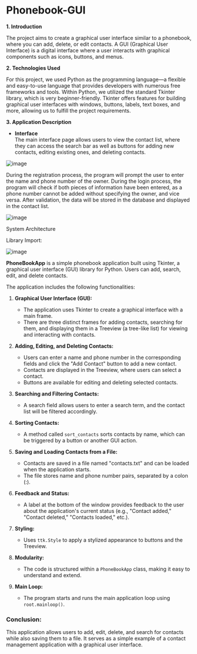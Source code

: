 # Phonebook-GUI
**1. Introduction**

The project aims to create a graphical user interface similar to a phonebook, where you can add, delete, or edit contacts. A GUI (Graphical User Interface) is a digital interface where a user interacts with graphical components such as icons, buttons, and menus.


**2. Technologies Used**  

For this project, we used Python as the programming language—a flexible and easy-to-use language that provides developers with numerous free frameworks and tools. Within Python, we utilized the standard Tkinter library, which is very beginner-friendly. Tkinter offers features for building graphical user interfaces with windows, buttons, labels, text boxes, and more, allowing us to fulfill the project requirements.  

**3. Application Description**  

- **Interface**  
The main interface page allows users to view the contact list, where they can access the search bar as well as buttons for adding new contacts, editing existing ones, and deleting contacts.

![image](https://github.com/user-attachments/assets/ed99cd1c-7478-480b-8fe3-e7b2ec0c2b92)

During the registration process, the program will prompt the user to enter the name and phone number of the owner. During the login process, the program will check if both pieces of information have been entered, as a phone number cannot be added without specifying the owner, and vice versa. After validation, the data will be stored in the database and displayed in the contact list.

![image](https://github.com/user-attachments/assets/de783b84-052f-46a6-9106-71392d315b6e)

System Architecture

Library Import: 

![image](https://github.com/user-attachments/assets/22c198d0-c279-4632-b31d-b3f1efdb2bef)

  **PhoneBookApp** is a simple phonebook application built using Tkinter, a graphical user interface (GUI) library for Python. Users can add, search, edit, and delete contacts.  

The application includes the following functionalities:  
1. **Graphical User Interface (GUI):**  
   - The application uses Tkinter to create a graphical interface with a main frame.  
   - There are three distinct frames for adding contacts, searching for them, and displaying them in a Treeview (a tree-like list) for viewing and interacting with contacts.  

2. **Adding, Editing, and Deleting Contacts:**  
   - Users can enter a name and phone number in the corresponding fields and click the "Add Contact" button to add a new contact.  
   - Contacts are displayed in the Treeview, where users can select a contact.  
   - Buttons are available for editing and deleting selected contacts.  

3. **Searching and Filtering Contacts:**  
   - A search field allows users to enter a search term, and the contact list will be filtered accordingly.  

4. **Sorting Contacts:**  
   - A method called `sort_contacts` sorts contacts by name, which can be triggered by a button or another GUI action.  

5. **Saving and Loading Contacts from a File:**  
   - Contacts are saved in a file named "contacts.txt" and can be loaded when the application starts.  
   - The file stores name and phone number pairs, separated by a colon (:).  

6. **Feedback and Status:**  
   - A label at the bottom of the window provides feedback to the user about the application's current status (e.g., "Contact added," "Contact deleted," "Contacts loaded," etc.).  

7. **Styling:**  
   - Uses `ttk.Style` to apply a stylized appearance to buttons and the Treeview.  

8. **Modularity:**  
   - The code is structured within a `PhoneBookApp` class, making it easy to understand and extend.  

9. **Main Loop:**  
   - The program starts and runs the main application loop using `root.mainloop()`.  

### **Conclusion:**  
This application allows users to add, edit, delete, and search for contacts while also saving them to a file. It serves as a simple example of a contact management application with a graphical user interface.



